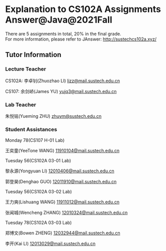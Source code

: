 # Explanation to CS102A Assignments Answer@Java@2021Fall 
There are 5 assignments in total, 20% in the final grade.      
For more information, please refer to JAnswer: http://sustechcs102a.xyz/

## Tutor Information
### Lecture Teacher       
CS102A: 李卓钊(Zhuozhao LI) lizz@mail.sustech.edu.cn        

CS107: 余剑峤(James YU) yujq3@mail.sustech.edu.cn

### Lab Teacher             
朱悦铭(Yueming ZHU) zhuym@sustech.edu.cn           

### Student Assistances
Monday 78(CS107 H-01 Lab)        

王奕童(YeeTone WANG) 11910104@mail.sustech.edu.cn         

Tuesday 56(CS102A 03-01 Lab)      

黎永源(Yongyuan LI) 12010406@mail.sustech.edu.cn     

郭登昊(Denghao GUO) 12011910@mail.sustech.edu.cn        

Tuesday 56(CS102A 03-02 Lab)       

王力爽(Lishuang WANG) 11911012@mail.sustech.edu.cn      

张闻城(Wencheng ZHANG) 12010324@mail.sustech.edu.cn         

Tuesday 78(CS102A 03-03 Lab)       

郑博文(Bowen ZHENG) 12032944@mail.sustech.edu.cn        

李开(Kai LI) 12013029@mail.sustech.edu.cn        


